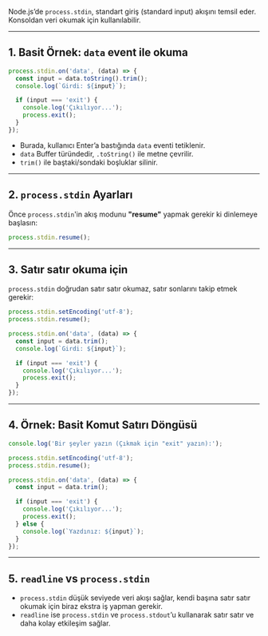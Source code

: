 
Node.js’de `process.stdin`, standart giriş (standard input) akışını temsil eder. Konsoldan veri okumak için kullanılabilir.

---

## 1. Basit Örnek: `data` event ile okuma

```js
process.stdin.on('data', (data) => {
  const input = data.toString().trim();
  console.log(`Girdi: ${input}`);

  if (input === 'exit') {
    console.log('Çıkılıyor...');
    process.exit();
  }
});
```

- Burada, kullanıcı Enter’a bastığında `data` eventi tetiklenir.
- `data` Buffer türündedir, `.toString()` ile metne çevrilir.
- `trim()` ile baştaki/sondaki boşluklar silinir.

---

## 2. `process.stdin` Ayarları

Önce `process.stdin`'in akış modunu **"resume"** yapmak gerekir ki dinlemeye başlasın:

```js
process.stdin.resume();
```

---

## 3. Satır satır okuma için

`process.stdin` doğrudan satır satır okumaz, satır sonlarını takip etmek gerekir:

```js
process.stdin.setEncoding('utf-8');
process.stdin.resume();

process.stdin.on('data', (data) => {
  const input = data.trim();
  console.log(`Girdi: ${input}`);

  if (input === 'exit') {
    console.log('Çıkılıyor...');
    process.exit();
  }
});
```

---

## 4. Örnek: Basit Komut Satırı Döngüsü

```js
console.log('Bir şeyler yazın (Çıkmak için "exit" yazın):');

process.stdin.setEncoding('utf-8');
process.stdin.resume();

process.stdin.on('data', (data) => {
  const input = data.trim();

  if (input === 'exit') {
    console.log('Çıkılıyor...');
    process.exit();
  } else {
    console.log(`Yazdınız: ${input}`);
  }
});
```

---

## 5. `readline` vs `process.stdin`

- `process.stdin` düşük seviyede veri akışı sağlar, kendi başına satır satır okumak için biraz ekstra iş yapman gerekir.
- `readline` ise `process.stdin` ve `process.stdout`’u kullanarak satır satır ve daha kolay etkileşim sağlar.
